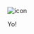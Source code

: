 ![icon](https://github.com/MaiMeDev/SorryLemon/assets/120297366/2a293c32-a757-4bb4-a97c-bdf08a11f969)

Yo!
